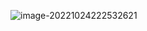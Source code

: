 ![image-20221024222532621](https://hanbabang-1311741789.cos.ap-chengdu.myqcloud.com/Pics/image-20221024222532621.png)